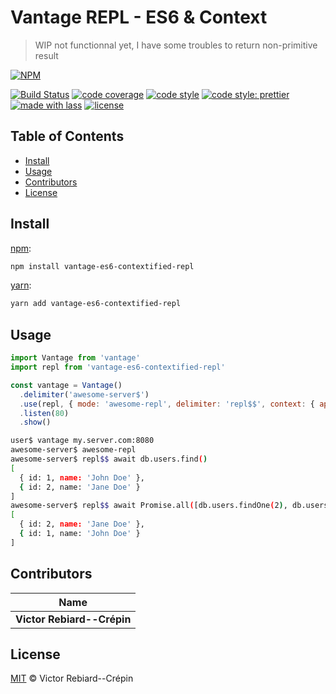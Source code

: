# Vantage REPL - ES6 & Context

> WIP not functionnal yet, I have some troubles to return non-primitive result

[![NPM](https://nodei.co/npm/vantage-es6-contextified-repl.png)](https://nodei.co/npm/vantage-es6-contextified-repl/)

[![Build Status](https://travis-ci.org/BlitzBanana/vantage-es6-contextified-repl.svg?branch=master)](https://travis-ci.org/BlitzBanana/vantage-es6-contextified-repl)
[![code coverage](https://img.shields.io/codecov/c/github/blitzbanana/vantage-es6-contextified-repl.svg)](https://codecov.io/gh/blitzbanana/vantage-es6-contextified-repl)
[![code style](https://img.shields.io/badge/code_style-XO-5ed9c7.svg)](https://github.com/sindresorhus/xo)
[![code style: prettier](https://img.shields.io/badge/code_style-prettier-ff69b4.svg)](https://github.com/prettier/prettier)
[![made with lass](https://img.shields.io/badge/made_with-lass-95CC28.svg)](https://lass.js.org)
[![license](https://img.shields.io/github/license/blitzbanana/vantage-es6-contextified-repl.svg)](LICENSE)


## Table of Contents

* [Install](#install)
* [Usage](#usage)
* [Contributors](#contributors)
* [License](#license)


## Install

[npm][]:

```sh
npm install vantage-es6-contextified-repl
```

[yarn][]:

```sh
yarn add vantage-es6-contextified-repl
```


## Usage

```js
import Vantage from 'vantage'
import repl from 'vantage-es6-contextified-repl'

const vantage = Vantage()
  .delimiter('awesome-server$')
  .use(repl, { mode: 'awesome-repl', delimiter: 'repl$$', context: { app: app, db: db }})
  .listen(80)
  .show()
```

```sh
user$ vantage my.server.com:8080
awesome-server$ awesome-repl
awesome-server$ repl$$ await db.users.find()
[
  { id: 1, name: 'John Doe' },
  { id: 2, name: 'Jane Doe' }
]
awesome-server$ repl$$ await Promise.all([db.users.findOne(2), db.users.findOne(1)])
[
  { id: 2, name: 'Jane Doe' },
  { id: 1, name: 'John Doe' }
]
```


## Contributors

| Name                       |
| -------------------------- |
| **Victor Rebiard--Crépin** |


## License

[MIT](LICENSE) © Victor Rebiard--Crépin


## 

[npm]: https://www.npmjs.com/

[yarn]: https://yarnpkg.com/
